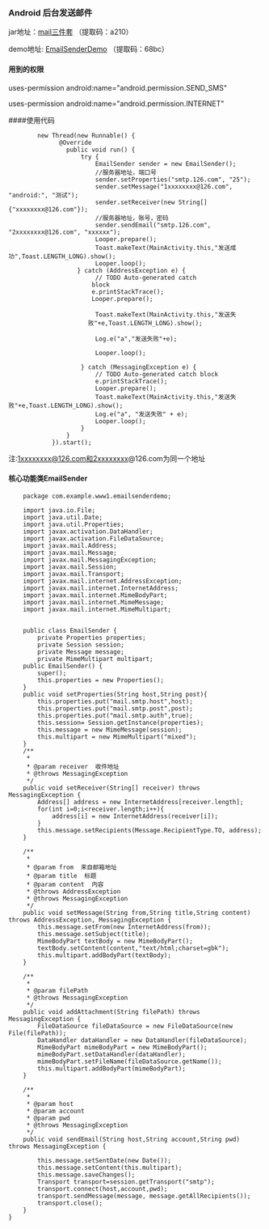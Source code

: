 ### Android 后台发送邮件
jar地址：[mail三件套](http://yunpan.cn/cuj3r8xgUVSzt) （提取码：a210）

demo地址: [EmailSenderDemo](http://yunpan.cn/cuj38ISwAy5hp) （提取码：68bc）
#### 用到的权限
 
  uses-permission android:name="android.permission.SEND_SMS" 
  
  uses-permission android:name="android.permission.INTERNET"  
   
   
####使用代码


            new Thread(new Runnable() {                   
                  @Override
                    public void run() {
                        try {
                            EmailSender sender = new EmailSender();
                            //服务器地址，端口号
                            sender.setProperties("smtp.126.com", "25");
                            sender.setMessage("1xxxxxxxx@126.com", "android:", "测试");
                            sender.setReceiver(new String[]{"xxxxxxxx@126.com"});
                            //服务器地址，账号，密码                       
                            sender.sendEmail("smtp.126.com", "2xxxxxxxx@126.com", "xxxxxx");
                            Looper.prepare();
                            Toast.makeText(MainActivity.this,"发送成功",Toast.LENGTH_LONG).show();
                            Looper.loop();
                       } catch (AddressException e) {
                            // TODO Auto-generated catch 
                           block
                           e.printStackTrace();
                           Looper.prepare();
                            
                            Toast.makeText(MainActivity.this,"发送失
                          败"+e,Toast.LENGTH_LONG).show();
                            
                            Log.e("a","发送失败"+e);
                            
                            Looper.loop();
                            
                        } catch (MessagingException e) {
                            // TODO Auto-generated catch block
                            e.printStackTrace();
                            Looper.prepare();
                            Toast.makeText(MainActivity.this,"发送失败"+e,Toast.LENGTH_LONG).show();
                            Log.e("a", "发送失败" + e);
                            Looper.loop();
                        }
                    }
                }).start();
                
  注:1xxxxxxxx@126.com和2xxxxxxxx@126.com为同一个地址
  
#### 核心功能类EmailSender
	
	
		package com.example.www1.emailsenderdemo;

		import java.io.File;
		import java.util.Date;
		import java.util.Properties;
		import javax.activation.DataHandler;
		import javax.activation.FileDataSource;
		import javax.mail.Address;
		import javax.mail.Message;
		import javax.mail.MessagingException;
		import javax.mail.Session;
		import javax.mail.Transport;
		import javax.mail.internet.AddressException;
		import javax.mail.internet.InternetAddress;
		import javax.mail.internet.MimeBodyPart;
		import javax.mail.internet.MimeMessage;
		import javax.mail.internet.MimeMultipart;


		public class EmailSender {
			private Properties properties;
			private Session session;
			private Message message;
			private MimeMultipart multipart;
		public EmailSender() {
			super();
			this.properties = new Properties();
		}
		public void setProperties(String host,String post){
			this.properties.put("mail.smtp.host",host);
			this.properties.put("mail.smtp.post",post);
			this.properties.put("mail.smtp.auth",true);
			this.session= Session.getInstance(properties);
			this.message = new MimeMessage(session);
			this.multipart = new MimeMultipart("mixed");
		}
		/**
		 *
		 * @param receiver  收件地址
		 * @throws MessagingException
		 */
		public void setReceiver(String[] receiver) throws MessagingException {
			Address[] address = new InternetAddress[receiver.length];
			for(int i=0;i<receiver.length;i++){
				address[i] = new InternetAddress(receiver[i]);
			}
			this.message.setRecipients(Message.RecipientType.TO, address);
		}
	
		/**
		 *
		 * @param from	来自邮箱地址
		 * @param title  标题
		 * @param content  内容
		 * @throws AddressException
		 * @throws MessagingException
		 */
		public void setMessage(String from,String title,String content) throws AddressException, MessagingException {
			this.message.setFrom(new InternetAddress(from));
			this.message.setSubject(title);
			MimeBodyPart textBody = new MimeBodyPart();
			textBody.setContent(content,"text/html;charset=gbk");
			this.multipart.addBodyPart(textBody);
		}
	
		/**
		 *
		 * @param filePath
		 * @throws MessagingException
		 */
		public void addAttachment(String filePath) throws MessagingException {
			FileDataSource fileDataSource = new FileDataSource(new File(filePath));
			DataHandler dataHandler = new DataHandler(fileDataSource);
			MimeBodyPart mimeBodyPart = new MimeBodyPart();
			mimeBodyPart.setDataHandler(dataHandler);
			mimeBodyPart.setFileName(fileDataSource.getName());
			this.multipart.addBodyPart(mimeBodyPart);
		}
	
		/**
		 *
		 * @param host
		 * @param account
		 * @param pwd
		 * @throws MessagingException
		 */
		public void sendEmail(String host,String account,String pwd) throws MessagingException {
	
			this.message.setSentDate(new Date());
			this.message.setContent(this.multipart);
			this.message.saveChanges();
			Transport transport=session.getTransport("smtp");
			transport.connect(host,account,pwd);
			transport.sendMessage(message, message.getAllRecipients());
			transport.close();
		}			
	}
